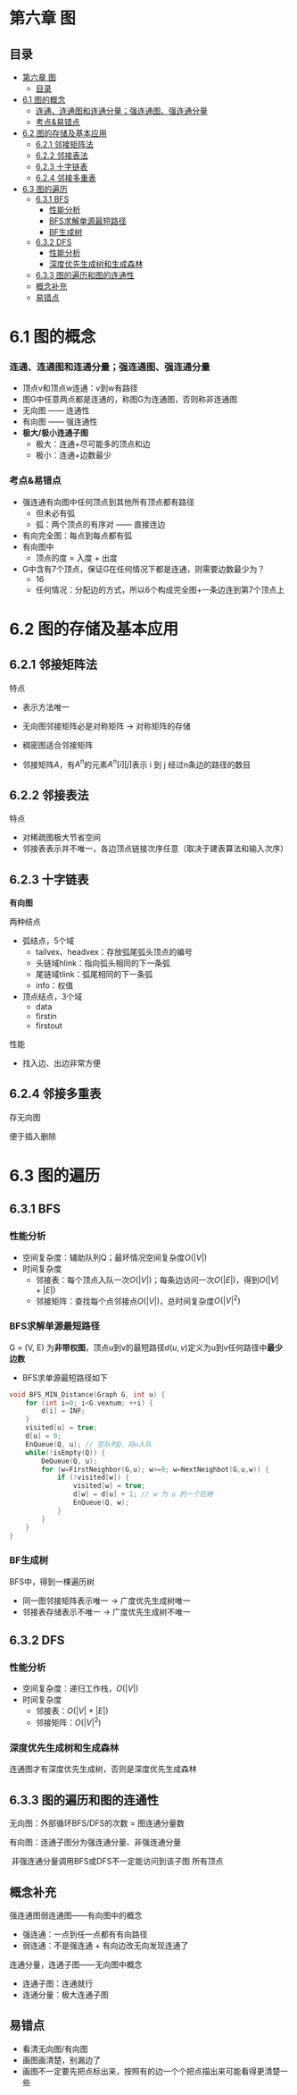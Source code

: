 # 第六章 图

## 目录
- [第六章 图](#第六章-图)
  - [目录](#目录)
- [6.1 图的概念](#61-图的概念)
    - [连通、连通图和连通分量；强连通图、强连通分量](#连通连通图和连通分量强连通图强连通分量)
    - [考点\&易错点](#考点易错点)
- [6.2 图的存储及基本应用](#62-图的存储及基本应用)
  - [6.2.1 邻接矩阵法](#621-邻接矩阵法)
  - [6.2.2 邻接表法](#622-邻接表法)
  - [6.2.3 十字链表](#623-十字链表)
  - [6.2.4 邻接多重表](#624-邻接多重表)
- [6.3 图的遍历](#63-图的遍历)
  - [6.3.1 BFS](#631-bfs)
    - [性能分析](#性能分析)
    - [BFS求解单源最短路径](#bfs求解单源最短路径)
    - [BF生成树](#bf生成树)
  - [6.3.2 DFS](#632-dfs)
    - [性能分析](#性能分析-1)
    - [深度优先生成树和生成森林](#深度优先生成树和生成森林)
  - [6.3.3 图的遍历和图的连通性](#633-图的遍历和图的连通性)
  - [概念补充](#概念补充)
  - [易错点](#易错点)

# 6.1 图的概念

### 连通、连通图和连通分量；强连通图、强连通分量

- 顶点v和顶点w连通：v到w有路径
- 图G中任意两点都是连通的，称图G为连通图，否则称非连通图
- 无向图 —— 连通性
- 有向图 —— 强连通性
- **极大/极小连通子图**
  - 极大：连通+尽可能多的顶点和边
  - 极小：连通+边数最少

### 考点&易错点

- 强连通有向图中任何顶点到其他所有顶点都有路径
  - 但未必有弧
  - 弧：两个顶点的有序对 —— 直接连边
- 有向完全图：每点到每点都有弧
- 有向图中
  - 顶点的度 = 入度 + 出度
- G中含有7个顶点，保证G在任何情况下都是连通，则需要边数最少为？
  - 16
  - 任何情况：分配边的方式，所以6个构成完全图+一条边连到第7个顶点上

# 6.2 图的存储及基本应用

## 6.2.1 邻接矩阵法

特点

- 表示方法唯一

- 无向图邻接矩阵必是对称矩阵 -> 对称矩阵的存储
- 稠密图适合邻接矩阵
- 邻接矩阵$A$，有$A^n$的元素$A^n[i][j]$表示 i 到 j 经过n条边的路径的数目

## 6.2.2 邻接表法

特点

- 对稀疏图极大节省空间
- 邻接表表示并不唯一，各边顶点链接次序任意（取决于建表算法和输入次序）

## 6.2.3 十字链表

**有向图**

两种结点

- 弧结点，5个域
  - tailvex、headvex：存放弧尾弧头顶点的编号
  - 头链域hlink：指向弧头相同的下一条弧
  - 尾链域tlink：弧尾相同的下一条弧
  - info：权值
- 顶点结点，3个域
  - data
  - firstin
  - firstout

性能

- 找入边、出边非常方便

## 6.2.4 邻接多重表

存无向图

便于插入删除

# 6.3 图的遍历

## 6.3.1 BFS

### 性能分析

- 空间复杂度：辅助队列Q；最坏情况空间复杂度$O(|V|)$
- 时间复杂度
  - 邻接表：每个顶点入队一次$O(|V|)$；每条边访问一次$O(|E|)$，得到$O(|V|+|E|)$
  - 邻接矩阵：查找每个点邻接点$O(|V|)$，总时间复杂度$O(|V|^2)$

### BFS求解单源最短路径

G = (V, E) 为**非带权图**，顶点u到v的最短路径$d(u,v)$定义为u到v任何路径中**最少边数**

- BFS求单源最短路径如下

```c
void BFS_MIN_Distance(Graph G, int u) {
    for (int i=0; i<G.vexnum; ++i) {
        d[i] = INF;
    }
    visited[u] = true;
    d[u] = 0;
    EnQueue(Q, u); // 空队列Q，将u入队
    while(!isEmpty(Q)) {
        DeQueue(Q, u);
        for (w=FirstNeighbor(G,u); w>=0; w=NextNeighbot(G,u,w)) {
            if (!visited[w]) {
                visited[w] = true;
                d[w] = d[u] + 1; // w 为 u 的一个后继
                EnQueue(Q, w);
            }
        }
    }
}
```

### BF生成树

BFS中，得到一棵遍历树

- 同一图邻接矩阵表示唯一 -> 广度优先生成树唯一
- 邻接表存储表示不唯一 -> 广度优先生成树不唯一

## 6.3.2 DFS

### 性能分析

- 空间复杂度：递归工作栈，$O(|V|)$
- 时间复杂度
  - 邻接表：$O(|V|+|E|)$
  - 邻接矩阵：$O(|V|^2)$

### 深度优先生成树和生成森林

连通图才有深度优先生成树，否则是深度优先生成森林

## 6.3.3 图的遍历和图的连通性

无向图：外部循环BFS/DFS的次数 = 图连通分量数

有向图：连通子图分为强连通分量、非强连通分量

​	非强连通分量调用BFS或DFS不一定能访问到该子图 所有顶点

## 概念补充

强连通图弱连通图——有向图中的概念

- 强连通：一点到任一点都有有向路径
- 弱连通：不是强连通 + 有向边改无向发现连通了

连通分量，连通子图——无向图中概念

- 连通子图：连通就行
- 连通分量：极大连通子图

## 易错点

- 看清无向图/有向图
- 画图画清楚，别漏边了
- 画图不一定要先把点标出来，按照有的边一个个把点描出来可能看得更清楚一些